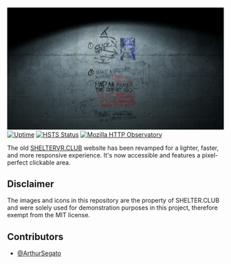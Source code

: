 [![Website](/github-card.png)](https://sheltervr.club/)
[![Uptime](https://img.shields.io/website?url=https%3A%2F%2Fsheltervr.club)](https://img.shields.io/website?url=https%3A%2F%2Fsheltervr.club)
[![HSTS Status](https://img.shields.io/hsts/preload/sheltervr.club)](https://img.shields.io/hsts/preload/sheltervr.club)
[![Mozilla HTTP Observatory](https://img.shields.io/mozilla-observatory/grade/sheltervr.club?publish)](https://img.shields.io/mozilla-observatory/grade/sheltervr.club?publish)

The old [SHELTERVR.CLUB](https://sheltervr.club/) website has been revamped for a lighter, faster, and more responsive experience. It's now accessible and features a pixel-perfect clickable area.

## Disclaimer

The images and icons in this repository are the property of SHELTER.CLUB and were solely used for demonstration purposes in this project, therefore exempt from the MIT license.

## Contributors

- [@ArthurSegato](https://github.com/ArthurSegato)

